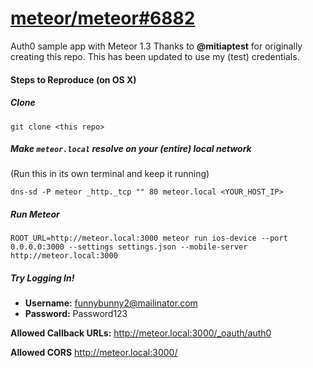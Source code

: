 # [meteor/meteor#6882](https://github.com/meteor/meteor/issue/6882)
Auth0 sample app with Meteor 1.3
Thanks to **@mitiaptest** for originally creating this repo.  This has been updated to use my (test) credentials.

#### Steps to Reproduce (on OS X)

##### Clone
    git clone <this repo>

##### Make `meteor.local` resolve on your (entire) local network
(Run this in its own terminal and keep it running)

    dns-sd -P meteor _http._tcp "" 80 meteor.local <YOUR_HOST_IP>

##### Run Meteor
    ROOT_URL=http://meteor.local:3000 meteor run ios-device --port 0.0.0.0:3000 --settings settings.json --mobile-server http://meteor.local:3000

##### Try Logging In!
* **Username:** funnybunny2@mailinator.com
* **Password:** Password123

**Allowed Callback URLs:** http://meteor.local:3000/_oauth/auth0

**Allowed CORS** http://meteor.local:3000/